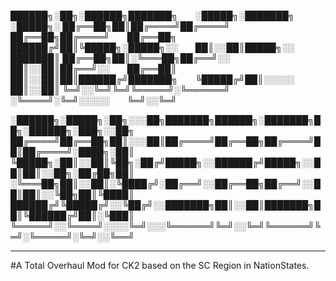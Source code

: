 
██████╗░██╗░██████╗███████╗  ░█████╗░███████╗  ░█████╗░
██╔══██╗██║██╔════╝██╔════╝  ██╔══██╗██╔════╝  ██╔══██╗
██████╔╝██║╚█████╗░█████╗░░  ██║░░██║█████╗░░  ███████║
██╔══██╗██║░╚═══██╗██╔══╝░░  ██║░░██║██╔══╝░░  ██╔══██║
██║░░██║██║██████╔╝███████╗  ╚█████╔╝██║░░░░░  ██║░░██║
╚═╝░░╚═╝╚═╝╚═════╝░╚══════╝  ░╚════╝░╚═╝░░░░░  ╚═╝░░╚═╝

░██████╗░█████╗░██╗░░░██╗███████╗██████╗░███████╗██╗░██████╗░███╗░░██╗
██╔════╝██╔══██╗██║░░░██║██╔════╝██╔══██╗██╔════╝██║██╔════╝░████╗░██║
╚█████╗░██║░░██║╚██╗░██╔╝█████╗░░██████╔╝█████╗░░██║██║░░██╗░██╔██╗██║
░╚═══██╗██║░░██║░╚████╔╝░██╔══╝░░██╔══██╗██╔══╝░░██║██║░░╚██╗██║╚████║
██████╔╝╚█████╔╝░░╚██╔╝░░███████╗██║░░██║███████╗██║╚██████╔╝██║░╚███║
╚═════╝░░╚════╝░░░░╚═╝░░░╚══════╝╚═╝░░╚═╝╚══════╝╚═╝░╚═════╝░╚═╝░░╚══╝

_______________________________________________________________________
#A Total Overhaul Mod for CK2 based on the SC Region in NationStates.
